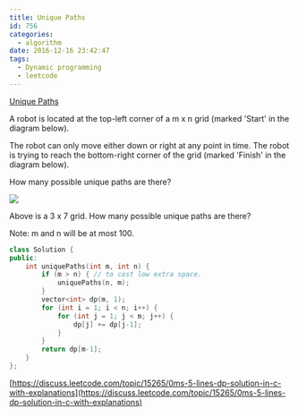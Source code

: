 ```yaml
---
title: Unique Paths
id: 756
categories:
  - algorithm
date: 2016-12-16 23:42:47
tags:
  - Dynamic programming
  - leetcode
---
```


[Unique Paths](https://leetcode.com/problems/unique-paths/)

A robot is located at the top-left corner of a m x n grid (marked 'Start' in the diagram below).

The robot can only move either down or right at any point in time. The robot is trying to reach the bottom-right corner of the grid (marked 'Finish' in the diagram below).

How many possible unique paths are there?

![](http://leetcode.com/wp-content/uploads/2014/12/robot_maze.png)

Above is a 3 x 7 grid. How many possible unique paths are there?

Note: m and n will be at most 100.



``` cpp
class Solution {
public:
    int uniquePaths(int m, int n) {
        if (m > n) { // to cost low extra space.
            uniquePaths(n, m);
        }
        vector<int> dp(m, 1);
        for (int i = 1; i < n; i++) {
            for (int j = 1; j < m; j++) {
                dp[j] += dp[j-1];
            }
        }
        return dp[m-1];
    }
};
```

[https://discuss.leetcode.com/topic/15265/0ms-5-lines-dp-solution-in-c-with-explanations](https://discuss.leetcode.com/topic/15265/0ms-5-lines-dp-solution-in-c-with-explanations)